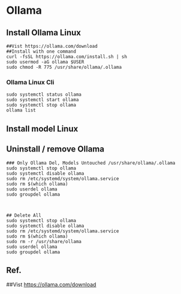# Ollama


## Install Ollama  Linux

    ##Vist https://ollama.com/download
    ##Install with one command
    curl -fsSL https://ollama.com/install.sh | sh
    sudo usermod -aG ollama $USER
    sudo chmod -R 775 /usr/share/ollama/.ollama

### Ollama  Linux Cli 

    sudo systemctl status ollama
    sudo systemctl start ollama
    sudo systemctl stop ollama
    ollama list 

## Install model  Linux

## Uninstall / remove  Ollama

    ### Only Ollama Del, Models Untouched /usr/share/ollama/.ollama
    sudo systemctl stop ollama
    sudo systemctl disable ollama
    sudo rm /etc/systemd/system/ollama.service
    sudo rm $(which ollama)
    sudo userdel ollama
    sudo groupdel ollama



    ## Delete All
    sudo systemctl stop ollama
    sudo systemctl disable ollama
    sudo rm /etc/systemd/system/ollama.service
    sudo rm $(which ollama)
    sudo rm -r /usr/share/ollama
    sudo userdel ollama
    sudo groupdel ollama



## Ref.

##Vist https://ollama.com/download

